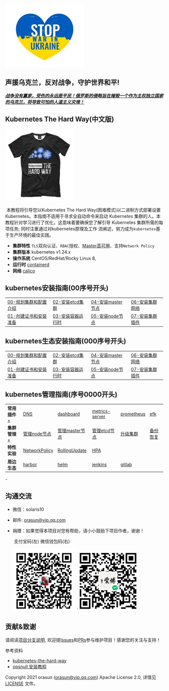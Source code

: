 <img alt="kubeasz-logo"  src="pics/ukraine.jpg">

##                   声援乌克兰，反对战争，守护世界和平! 

***<u>战争没有赢家，受伤的永远是平民！俄罗斯的侵略旨在摧毁一个作为主权独立国家的乌克兰，将导致可怕的人道主义灾难！</u>***


## Kubernetes The Hard Way(中文版)
<img alt="kubeasz-logo" width="220" height="230" src="pics/k8shardway.jpg">

​     本教程将引导您以Kubernetes The Hard Way(困难模式)以二进制方式部署设置 Kubernetes。本指南不适用于寻求全自动命令来启动 Kubernetes 集群的人。本教程针对学习进行了优化，这意味着要确保您了解引导 Kubernetes 集群所需的每项任务; 同时注重通过对kubernetes原理及工作 流阐述，努力成为`kubernetes`基于生产环境的最佳实践。

- **集群特性** `TLS`双向认证、`RBAC`授权、[Master高可用](docs/setup/00-planning_and_overall_intro.md#ha-architecture)、支持`Network Policy`
- **集群版本** kubernetes v1.24.x
- **操作系统** CentOS/RedHat/Rocky Linux 8,
- **运行时** [containerd](docs/setup/03-container_runtime.md) 
- **网络** [calico](docs/setup/network-plugin/calico.md)



## kubernetes安装指南(00序号开头)

<table border="0">
    <tr>
        <td><a href="docs/setup/00-planning_and_overall_intro.md">00-规划集群和配置介绍</a></td>
        <td><a href="docs/setup/02-install_etcd.md">02-安装etcd集群</a></td>
        <td><a href="docs/setup/04-install_kube_master.md">04-安装master节点</a></td>
        <td><a href="docs/setup/06-install_network_plugin.md">06-安装集群网络</a></td>
    </tr>
    <tr>
        <td><a href="docs/setup/01-CA_and_prerequisite.md">01-创建证书和安装准备</a></td>
        <td><a href="docs/setup/03-container_runtime.md">03-安装容器运行时</a></td>
        <td><a href="docs/setup/05-install_kube_node.md">05-安装node节点</a></td>
        <td><a href="docs/setup/07-install_cluster_addon.md">07-安装集群插件</a></td>
    </tr>
</table>


## kubernetes生态安装指南(000序号开头)

<table border="0">
    <tr>
        <td><a href="docs/setup/00-planning_and_overall_intro.md">00-规划集群和配置介绍</a></td>
        <td><a href="docs/setup/02-install_etcd.md">02-安装etcd集群</a></td>
        <td><a href="docs/setup/04-install_kube_master.md">04-安装master节点</a></td>
        <td><a href="docs/setup/06-install_network_plugin.md">06-安装集群网络</a></td>
    </tr>
    <tr>
        <td><a href="docs/setup/01-CA_and_prerequisite.md">01-创建证书和安装准备</a></td>
        <td><a href="docs/setup/03-container_runtime.md">03-安装容器运行时</a></td>
        <td><a href="docs/setup/05-install_kube_node.md">05-安装node节点</a></td>
        <td><a href="docs/setup/07-install_cluster_addon.md">07-安装集群插件</a></td>
    </tr>
</table>



## kubernetes管理指南(序号0000开头)

<table border="0">
    <tr>
        <td><strong>常用插件</strong><a href="docs/guide/index.md">+</a></td>
        <td><a href="docs/guide/kubedns.md">DNS</a></td>
        <td><a href="docs/guide/dashboard.md">dashboard</a></td>
        <td><a href="docs/guide/metrics-server.md">metrics-server</a></td>
        <td><a href="docs/guide/prometheus.md">prometheus</a></td>
        <td><a href="docs/guide/efk.md">efk</a></td>
    </tr>
    <tr>
        <td><strong>集群管理</strong><a href="docs/op/op-index.md">+</a></td>
        <td><a href="docs/op/op-node.md">管理node节点</a></td>
        <td><a href="docs/op/op-master.md">管理master节点</a></td>
        <td><a href="docs/op/op-etcd.md">管理etcd节点</a></td>
        <td><a href="docs/op/upgrade.md">升级集群</a></td>
        <td><a href="docs/op/cluster_restore.md">备份恢复</a></td>
    </tr>
    <tr>
        <td><strong>特性实验</strong></td>
        <td><a href="docs/guide/networkpolicy.md">NetworkPolicy</a></td>
        <td><a href="docs/guide/rollingupdateWithZeroDowntime.md">RollingUpdate</a></td>
        <td><a href="docs/guide/hpa.md">HPA</a></td>
        <td><a href=""></a></td>
        <td><a href=""></a></td>
    </tr>
    <tr>
        <td><strong>周边生态</strong></td>
        <td><a href="docs/guide/harbor.md">harbor</a></td>
        <td><a href="docs/guide/helm.md">helm</a></td>
        <td><a href="docs/guide/jenkins.md">jenkins</a></td>
        <td><a href="docs/guide/gitlab/readme.md">gitlab</a></td>
        <td><a href=""></a></td>
    </tr>
</table>
- 

## 沟通交流

- 微信：solaris10

- 邮件: orasun@vip.qq.com

- 捐赠：如果觉得本项目对您有帮助，请小小鼓励下项目作者，谢谢！

     ​      支付宝码(左)            微信钱包码(右)

  <img src="pics/alipay.jpg" alt="支付宝" width="200" height="200" /> `<img src="pics/wxpay.jpg" alt="微信钱包" width="195" height="195" />

## 贡献&致谢

请阅读[项目分支说明](docs/mixes/branch.md), 欢迎提[Issues](https://github.com/easzlab/kubeasz/issues)和[PRs](docs/mixes/HowToContribute.md)参与维护项目！感谢您的关注与支持！

参考资料

- [kubernetes-the-hard-way](https://github.com/kelseyhightower/kubernetes-the-hard-way)
- [opsnull 安装教程](https://github.com/opsnull/follow-me-install-kubernetes-cluster)



Copyright 2021 orasun (orasun@vip.qq.com) Apache License 2.0, 详情见 [LICENSE](docs/mixes/LICENSE) 文件。
